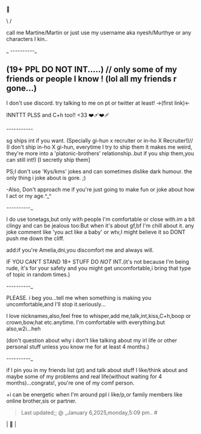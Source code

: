 🎈

\ /

call me Martine/Martin or just use my username aka nyesh/Murthye or any characters I kin..

_
_-_-_-_-_-_-_-_-_-_-_

(19+ PPL DO **NOT** INT.....) // only some of my friends or people I know ! (lol all my friends r gone...)
-
I don't use discord. try talking to me on pt or twitter at least! →(first link)←

INNTTT PLSS and C+h too!! <33 ❤️‍🩹❤️‍🩹

_-_-_-_-_-_-_-_-_-_-_-_

sg ships int if you want. (Specially gi-hun x recruiter or in-ho X Recruiter!)// (I don't ship in-ho X gi-hun, everytime I try to ship them it makes me weird, they're more into a 'platonic-brothers' relationship..but if you ship them,you can still int!)
[I secretly ship them]

PS;I don't use 'Kys/kms' jokes and can sometimes dislike dark humour. the only thing i joke about is gore. ;)

-Also, Don't approach me if you're just going to make fun or joke about how I act or my age.^_^

_-_-_-_-_-_-_-_-_-_-_

I do use tonetags,but only with people I'm comfortable or close with.im a bit clingy and can be jealous too:But when it's about gf,bf I'm chill about it. any joke comment like 'you act like a baby' or wtv,I might believe it so DONT push me down the cliff.

add:if you're Amelia,dni,you discomfort me and always will.

IF YOU CAN'T STAND 18+ STUFF DO *NOT* INT.(it's not because I'm being rude, it's for your safety and you might get uncomfortable,i bring that type of topic in random times.)

_-_-_-_-_-_-_-_-_-_-_

PLEASE. i beg you...tell me when something is making you uncomfortable,and I'll stop it.seriously...

I love nicknames,also,feel free to whisper,add me,talk,int,kiss,C+h,boop or crown,bow,hat etc.anytime. I'm comfortable with everything.but also,w2i...heh

(don't question about why i don't like talking about my irl life or other personal stuff unless you know me for at least 4 months.)

_-_-_-_-_-_-_-_-_-_-_

if I pin you in my friends list (pt) and talk about stuff I like/think about and maybe some of my problems and real life(without waiting for 4 months)...congrats!, you're one of my comf person.

+i can be energetic when I'm around ppl i like/p,or family members like online brother,sis or partner.

>Last updated;; @ _January 6,2025,monday,5:09 pm.. #

| 🔱 |
